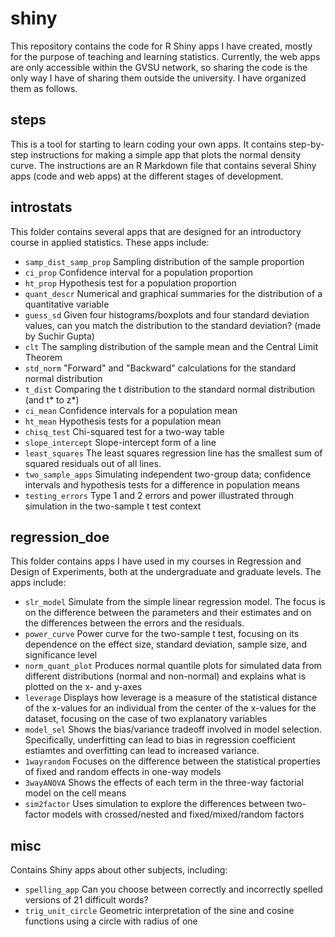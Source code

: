 # shiny
This repository contains the code for R Shiny apps I have created, mostly for the purpose of teaching and learning statistics.  Currently, the web apps are only accessible within the GVSU network, so sharing the code is the only way I have of sharing them outside the university.  I have organized them as follows.

## steps
This is a tool for starting to learn coding your own apps.  It contains step-by-step instructions for making a simple app that plots the normal density curve.  The instructions are an R Markdown file that contains several Shiny apps (code and web apps) at the different stages of development.

## introstats
This folder contains several apps that are designed for an introductory course in applied statistics.  These apps include:

  * `samp_dist_samp_prop` Sampling distribution of the sample proportion
  * `ci_prop` Confidence interval for a population proportion
  * `ht_prop` Hypothesis test for a population proportion
  * `quant_descr` Numerical and graphical summaries for the distribution of a quantitative variable
  * `guess_sd` Given four histograms/boxplots and four standard deviation values, can you match the distribution to the standard deviation? (made by Suchir Gupta)
  * `clt` The sampling distribution of the sample mean and the Central Limit Theorem
  * `std_norm` "Forward" and "Backward" calculations for the standard normal distribution
  * `t_dist` Comparing the t distribution to the standard normal distribution (and t* to z*)
  * `ci_mean` Confidence intervals for a population mean
  * `ht_mean` Hypothesis tests for a population mean
  * `chisq_test` Chi-squared test for a two-way table
  * `slope_intercept` Slope-intercept form of a line
  * `least_squares` The least squares regression line has the smallest sum of squared residuals out of all lines.
  * `two_sample_apps` Simulating independent two-group data; confidence intervals and hypothesis tests for a difference in population means
  * `testing_errors` Type 1 and 2 errors and power illustrated through simulation in the two-sample t test context
  
## regression_doe
This folder contains apps I have used in my courses in Regression and Design of Experiments, both at the undergraduate and graduate levels.  The apps include:

  * `slr_model` Simulate from the simple linear regression model.  The focus is on the difference between the parameters and their estimates and on the differences between the errors and the residuals.
  * `power_curve` Power curve for the two-sample t test, focusing on its dependence on the effect size, standard deviation, sample size, and significance level
  * `norm_quant_plot` Produces normal quantile plots for simulated data from different distributions (normal and non-normal) and explains what is plotted on the x- and y-axes
  * `leverage` Displays how leverage is a measure of the statistical distance of the x-values for an individual from the center of the x-values for the dataset, focusing on the case of two explanatory variables
  * `model_sel` Shows the bias/variance tradeoff involved in model selection.  Specifically, underfitting can lead to bias in regression coefficient estiamtes and overfitting can lead to increased variance.
  * `1wayrandom` Focuses on the difference between the statistical properties of fixed and random effects in one-way models
  * `3wayANOVA` Shows the effects of each term in the three-way factorial model on the cell means
  * `sim2factor` Uses simulation to explore the differences between two-factor models with crossed/nested and fixed/mixed/random factors
  
## misc
Contains Shiny apps about other subjects, including:
  * `spelling_app` Can you choose between correctly and incorrectly spelled versions of 21 difficult words?
  * `trig_unit_circle` Geometric interpretation of the sine and cosine functions using a circle with radius of one



